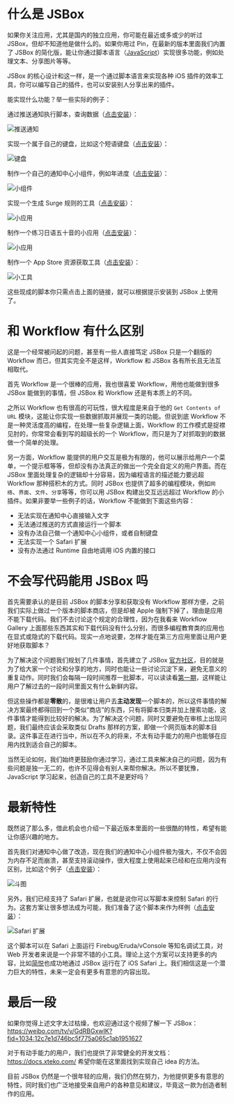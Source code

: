 # 什么是 JSBox

如果你关注应用，尤其是国内的独立应用，你可能在最近或多或少的听过 JSBox，但却不知道他是做什么的。如果你用过 Pin，在最新的版本里面我们内置了 JSBox 的简化版，能让你通过脚本语言（[JavaScript](https://en.wikipedia.org/wiki/JavaScript)）实现很多功能，例如处理文本、分享图片等等。

JSBox 的核心设计和这一样，是一个通过脚本语言来实现各种 iOS 插件的效率工具，你可以编写自己的插件，也可以安装别人分享出来的插件。

能实现什么功能？举一些实际的例子：

通过推送通知执行脚本，查询数据（[点击安装](https://xteko.com/redir?url=https%3a%2f%2fraw.githubusercontent.com%2fcyanzhong%2fxTeko%2fmaster%2fextension-scripts%2ffund-data.js)）：

![推送通知]()

实现一个属于自己的键盘，比如这个短语键盘（[点击安装](https://xteko.com/redir?url=https%3a%2f%2fgithub.com%2fcyanzhong%2fxTeko%2fraw%2fmaster%2fextension-demos%2fkeyboard.box)）：

![键盘]()

制作一个自己的通知中心小组件，例如年进度（[点击安装](https://xteko.com/redir?name=Progress&url=https%3A%2F%2Folx97w61o.qnssl.com%2FProgress.box&types=3)）：

![小组件]()

实现一个生成 Surge 规则的工具（[点击安装](https://xteko.com/redir?name=Rules-lhie1&url=https%3a%2f%2fraw.githubusercontent.com%2fFndroid%2fjsbox_script%2fmaster%2fRules-lhie1%2f.output%2fRules-lhie1.box)）：

![小应用]()

制作一个练习日语五十音的小应用（[点击安装](https://t.me/Flow_Script/386)）：

![小应用]()

制作一个 App Store 资源获取工具（[点击安装](https://xteko.com/redir?name=iTunes%20Utilities&url=https%3A%2F%2Fgithub.com%2Faxelburks%2FJSBox%2Fraw%2Fmaster%2FiTunes%2520Utilities%2F.output%2FiTunes%2520Utilities.box)）：

![小工具]()

这些现成的脚本你只需点击上面的链接，就可以根据提示安装到 JSBox 上使用了。

# 和 Workflow 有什么区别

这是一个经常被问起的问题，甚至有一些人直接笃定 JSBox 只是一个翻版的 Workflow 而已，但其实完全不是这样，Workflow 和 JSBox 各有所长且无法互相取代。

首先 Workflow 是一个很棒的应用，我也很喜爱 Workflow，用他也能做到很多 JSBox 能做到的事情，但 JSBox 和 Workflow 还是有本质上的不同。

之所以 Workflow 也有很高的可玩性，很大程度是来自于他的 `Get Contents of URL` 模块，这能让你实现一些数据抓取并展现一类的功能。但说到底 Workflow 不是一种灵活度高的编程，在处理一些复杂逻辑上面，Workflow 的工作模式是捉襟见肘的，你常常会看到写的超级长的一个 Workflow，而只是为了对抓取到的数据做一个简单的处理。

另一方面，Workflow 能提供的用户交互是极为有限的，他可以展示给用户一个菜单，一个提示框等等，但却没有办法真正的做出一个完全自定义的用户界面。而在 JSBox 里面处理复杂的逻辑却十分容易，因为编程语言的描述能力要远超 Workflow 那种搭积木的方式。同时 JSBox 也提供了超多的编程模块，例如`网络`、`界面`、`文件`、`分享`等等，你可以用 JSBox 构建出交互远远超过 Workflow 的小插件。如果非要举一些例子的话，Workflow 不能做到下面这些内容：

- 无法实现在通知中心直接输入文字
- 无法通过推送的方式直接运行一个脚本
- 没有办法自己做一个通知中心小组件，或者自制键盘
- 无法实现一个 Safari 扩展
- 没有办法通过 Runtime 自由地调用 iOS 内置的接口

# 不会写代码能用 JSBox 吗

首先需要承认的是目前 JSBox 的脚本分享和获取没有 Workflow 那样方便，之前我们实际上做过一个版本的脚本商店，但是却被 Apple 强制下掉了，理由是应用不能下载代码。我们不去讨论这个规定的合理性，因为在我看来 Workflow Gallery 上面那些东西其实和下载代码没有什么分别，而很多编程教育类的应用也在显式或隐式的下载代码。现实一点地说要，怎样才能在第三方应用里面让用户更好地获取脚本？

为了解决这个问题我们规划了几件事情，首先建立了 JSBox [官方社区](https://jsboxbbs.com)，目的就是为了给大家一个讨论和分享的地方，同时也能让一些讨论沉淀下来，避免无意义的重复动作。同时我们会每隔一段时间推荐一批脚本，可以读读看[第一期](https://jsboxbbs.com/d/249)，这样能让用户了解过去的一段时间里面又有什么新鲜内容。

但这些操作都是**零散**的，是很难让用户去**主动发现**一个脚本的，所以这件事情的解决方案最终都得回到一个类似“商店”的东西，只有将脚本归类并加上搜索功能，这件事情才能得到比较好的解决。为了解决这个问题，同时又要避免在审核上出现问题，我们最终应该会采取类似 Drafts 那样的方案，即做一个网页版本的脚本目录。这件事正在进行当中，所以在不久的将来，不太有动手能力的用户也能够在应用内找到适合自己的脚本。

当然无论如何，我们始终更鼓励你通过学习，通过工具来解决自己的问题，因为有些问题是独一无二的，也许不见得会有别人来帮你解决。所以不要犹豫，JavaScript 学习起来，创造自己的工具不是更好吗？

# 最新特性

既然说了那么多，借此机会也介绍一下最近版本里面的一些很酷的特性，希望有能让你感兴趣的地方。

首先我们对通知中心做了改造，现在我们的通知中心小组件极为强大，不仅不会因为内存不足而崩溃，甚至支持滚动操作，很大程度上使用起来已经和在应用内没有区别，比如这个例子（[点击安装](https://xteko.com/redir?url=https%3a%2f%2fraw.githubusercontent.com%2fcyanzhong%2fxTeko%2fmaster%2fextension-scripts%2fdoutu.js&icon=055)）：

![斗图]()

另外，我们已经支持了 Safari 扩展，也就是说你可以写脚本来控制 Safari 的行为。这套方案让很多想法成为可能，我们准备了这个脚本来作为样例（[点击安装](https://xteko.com/redir?url=https%3A%2F%2Fgithub.com%2Fcyanzhong%2FxTeko%2Fraw%2Fmaster%2Fextension-scripts%2Fsafari-extensions.box&name=Safari+Extensions)）：

![Safari 扩展]()

这个脚本可以在 Safari 上面运行 Firebug/Eruda/vConsole 等知名调试工具，对 Web 开发者来说是一个非常不错的小工具。理论上这个方案可以支持更多的内容，比如[简悦](http://ksria.com/simpread/)也成功地通过 JSBox 运行在了 iOS Safari 上。我们相信这是一个潜力巨大的特性，未来一定会有更多有意思的内容出现。

# 最后一段

如果你觉得上述文字太过枯燥，也欢迎通过这个视频了解一下 JSBox：https://weibo.com/tv/v/GdRBGxwIK?fid=1034:12c7e1d746bc5f775a065c1ab1951627

对于有动手能力的用户，我们也提供了非常健全的开发文档：https://docs.xteko.com/ 希望你能在这里面找到实现自己 idea 的方法。

目前 JSBox 仍然是一个很年轻的应用，我们仍然在努力，为他提供更多有意思的特性，同时我们也广泛地接受来自用户的各种意见和建议，毕竟这一款为创造者制作的应用。